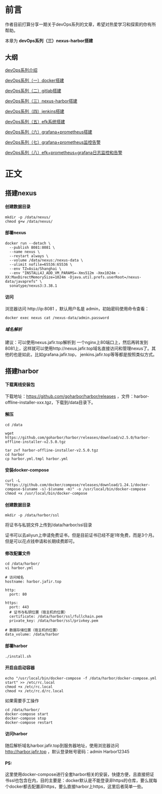 # 前言

作者目前打算分享一期关于devOps系列的文章，希望对热爱学习和探索的你有所帮助。

本章为 **devOps系列（三）nexus-harbor搭建**



## 大纲

[devOps系列介绍]()

[devOps系列（一）docker搭建]()

[devOps系列（二）gitlab搭建]()

[devOps系列（三）nexus-harbor搭建]()

[devOps系列（四）jenkins搭建]()

[devOps系列（五）efk系统搭建]()

[devOps系列（六）grafana+prometheus搭建]()

[devOps系列（七）grafana+prometheus监控告警]()

[devOps系列（八）efk+prometheus+grafana日志监控和告警]()



# 正文

## 搭建nexus

#### 创建数据目录
```
mkdir -p /data/nexus/
chmod g+w /data/nexus/
```
#### 部署nexus
```
docker run --detach \
  --publish 8081:8081 \
  --name nexus \
  --restart always \
  --volume /data/nexus:/nexus-data \
  --ulimit nofile=65536:65536 \
  --env TZ=Asia/Shanghai \
  --env "INSTALL4J_ADD_VM_PARAMS=-Xms512m -Xmx1024m -XX:MaxDirectMemorySize=1024m -Djava.util.prefs.userRoot=/nexus-data/javaprefs" \
  sonatype/nexus3:3.38.1
```
#### 访问
浏览器访问 http://ip:8081 ，默认用户名是 admin，初始密码使用命令查看：
```
docker exec nexus cat /nexus-data/admin.password
```

##### 域名解析

建议：可以使用nexus.jafir.top解析到 一个nginx上80端口上，然后再转发到8081上，这样就可以使用http://nexus.jafir.top域名直接访问和管理nexus了。其他的也是如此，比如grafana.jafir.top， jenkins.jafir.top等等都是按照类似方式。







## 搭建harbor

#### 下载离线安装包
下载地址：https://github.com/goharbor/harbor/releases ，文件：harbor-offline-installer-xxx.tgz，下载到/data目录下。
#### 解压
```
cd /data

wget https://github.com/goharbor/harbor/releases/download/v2.5.0/harbor-offline-installer-v2.5.0.tgz

tar zxf harbor-offline-installer-v2.5.0.tgz
cd harbor
cp harbor.yml.tmpl harbor.yml
```
#### 安装docker-compose
```
curl -L "https://github.com/docker/compose/releases/download/1.24.1/docker-compose-$(uname -s)-$(uname -m)" -o /usr/local/bin/docker-compose
chmod +x /usr/local/bin/docker-compose
```
#### 创建数据目录
```
mkdir -p /data/harbor/ssl
```
将证书与私钥文件上传到/data/harbor/ssl目录

证书可以去aliyun上申请免费证书，但是目前证书已经不是1年免费，而是3个月。但是可以花点钱申请和长期续费即可。

#### 修改配置文件
```
cd /data/harbor/
vi harbor.yml
```
```
# 访问域名
hostname: harbor.jafir.top

http:
  port: 80

https:
  port: 443
  # 证书与私钥位置（宿主机的位置）
  certificate: /data/harbor/ssl/fullchain.pem
  private_key: /data/harbor/ssl/privkey.pem

# 数据存储位置（宿主机的位置）
data_volume: /data/harbor
```
#### 部署harbor
```
./install.sh
```
#### 开启自启动容器
```
echo "/usr/local/bin/docker-compose -f /data/harbor/docker-compose.yml start" >> /etc/rc.local
chmod +x /etc/rc.local
chmod +x /etc/rc.d/rc.local
```
如果需要手工操作
```
cd /data/harbor/
docker-compose start
docker-compose stop
docker-compose restart
```
#### 访问harbor
随后解析域名harbor.jafir.top到服务器地址，使用浏览器访问 http://harbor.jafir.top ，默认登录帐号密码：admin Harbor12345



#### PS:

这里使用docker-compose进行全套harbor相关的安装，快捷方便，且直接把证书ssl也包含在内，目的主要是：docker默认是不能登录非https的仓库，要么就每个docker都去配置非https，要么直接harbor上https，这里后者简单一些。